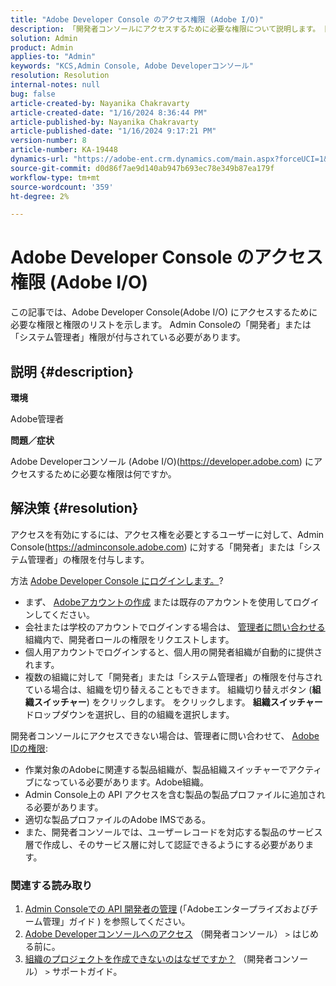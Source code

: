 ```yaml
---
title: "Adobe Developer Console のアクセス権限 (Adobe I/O)"
description: 「開発者コンソールにアクセスするために必要な権限について説明します。 開発者およびシステム管理者権限を確認します。」
solution: Admin
product: Admin
applies-to: "Admin"
keywords: "KCS,Admin Console, Adobe Developerコンソール"
resolution: Resolution
internal-notes: null
bug: false
article-created-by: Nayanika Chakravarty
article-created-date: "1/16/2024 8:36:44 PM"
article-published-by: Nayanika Chakravarty
article-published-date: "1/16/2024 9:17:21 PM"
version-number: 8
article-number: KA-19448
dynamics-url: "https://adobe-ent.crm.dynamics.com/main.aspx?forceUCI=1&pagetype=entityrecord&etn=knowledgearticle&id=564687f0-aeb4-ee11-a569-6045bd0063aa"
source-git-commit: d0d86f7ae9d140ab947b693ec78e349b87ea179f
workflow-type: tm+mt
source-wordcount: '359'
ht-degree: 2%

---
```


# Adobe Developer Console のアクセス権限 (Adobe I/O)


この記事では、Adobe Developer Console(Adobe I/O) にアクセスするために必要な権限と権限のリストを示します。 Admin Consoleの「開発者」または「システム管理者」権限が付与されている必要があります。

## 説明 {#description}


<b>環境</b>

Adobe管理者

<b>問題／症状</b>

Adobe Developerコンソール (Adobe I/O)(https://developer.adobe.com) にアクセスするために必要な権限は何ですか。


## 解決策 {#resolution}


アクセスを有効にするには、アクセス権を必要とするユーザーに対して、Admin Console(https://adminconsole.adobe.com) に対する「開発者」または「システム管理者」の権限を付与します。

方法 [Adobe Developer Console にログインします。](https://developer.adobe.com/developer-console/docs/guides/getting-started/)?

- まず、 [Adobeアカウントの作成](https://developer.adobe.com/console) または既存のアカウントを使用してログインしてください。
- 会社または学校のアカウントでログインする場合は、 [管理者に問い合わせる](https://helpx.adobe.com/enterprise/kb/contact-administrator.html) 組織内で、開発者ロールの権限をリクエストします。
- 個人用アカウントでログインすると、個人用の開発者組織が自動的に提供されます。
- 複数の組織に対して「開発者」または「システム管理者」の権限を付与されている場合は、組織を切り替えることもできます。 組織切り替えボタン (<b>組織スイッチャー</b>) をクリックします。 をクリックします。 <b>組織スイッチャー</b> ドロップダウンを選択し、目的の組織を選択します。


開発者コンソールにアクセスできない場合は、管理者に問い合わせて、 [Adobe IDの権限](https://experienceleague.adobe.com/docs/experience-manager-learn/cloud-service/debugging/debugging-aem-as-a-cloud-service/developer-console.html?lang=en#developer-console-access):

- 作業対象のAdobeに関連する製品組織が、製品組織スイッチャーでアクティブになっている必要があります。Adobe組織。
- Admin Console上の API アクセスを含む製品の製品プロファイルに追加される必要があります。
- 適切な製品プロファイルのAdobe IMSである。
- また、開発者コンソールでは、ユーザーレコードを対応する製品のサービス層で作成し、そのサービス層に対して認証できるようにする必要があります。


### 関連する読み取り

1. [Admin Consoleでの API 開発者の管理](https://helpx.adobe.com/jp/enterprise/using/manage-developers.html) (「Adobeエンタープライズおよびチーム管理」ガイド ) を参照してください。
2. [Adobe Developerコンソールへのアクセス](https://developer.adobe.com/developer-console/docs/guides/getting-started/) （開発者コンソール） `>`  はじめる前に。
3. [組織のプロジェクトを作成できないのはなぜですか？](https://developer.adobe.com/developer-console/docs/support/faq/#why-cant-i-create-a-project-for-my-organization) （開発者コンソール） `>`  サポートガイド。




